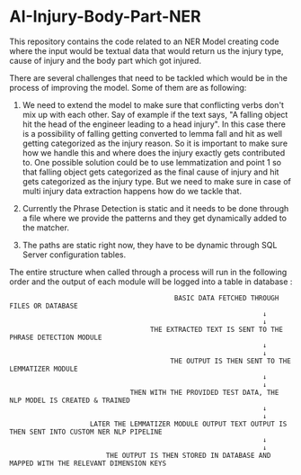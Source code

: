 # AI-Injury-Body-Part-NER

This repository contains the code related to an NER Model creating code where the input would be textual data that would return us the injury type, cause of injury and the body part which got injured.

There are several challenges that need to be tackled which would be in the process of improving the model. Some of them are as following: 

1. We need to extend the model to make sure that conflicting verbs don't mix up with each other. Say of example if the text says, "A falling object hit the head of the engineer leading to a head injury". In this case there is a possibility of falling getting converted to lemma fall and hit as well getting categorized as the injury reason. So it is important to make sure how we handle this and where does the injury exactly gets contributed to. One possible solution could be to use lemmatization and point 1 so that falling object gets categorized as the final cause of injury and hit gets categorized as the injury type. But we need to make sure in case of multi injury data extraction happens how do we tackle that.

2. Currently the Phrase Detection is static and it needs to be done through a file where we provide the patterns and they get dynamically added to the matcher.

3. The paths are static right now, they have to be dynamic through SQL Server configuration tables.

The entire structure when called through a process will run in the following order and the output of each module will be logged into a table in database :

                                             BASIC DATA FETCHED THROUGH FILES OR DATABASE
                                                                   ↓
                                                                   ↓
                                       THE EXTRACTED TEXT IS SENT TO THE PHRASE DETECTION MODULE
                                                                   ↓
                                                                   ↓
                                            THE OUTPUT IS THEN SENT TO THE LEMMATIZER MODULE
                                                                   ↓
                                                                   ↓
                                  THEN WITH THE PROVIDED TEST DATA, THE NLP MODEL IS CREATED & TRAINED
                                                                   ↓
                                                                   ↓
                        LATER THE LEMMATIZER MODULE OUTPUT TEXT OUTPUT IS THEN SENT INTO CUSTOM NER NLP PIPELINE
                                                                   ↓
                                                                   ↓
                            THE OUTPUT IS THEN STORED IN DATABASE AND MAPPED WITH THE RELEVANT DIMENSION KEYS
